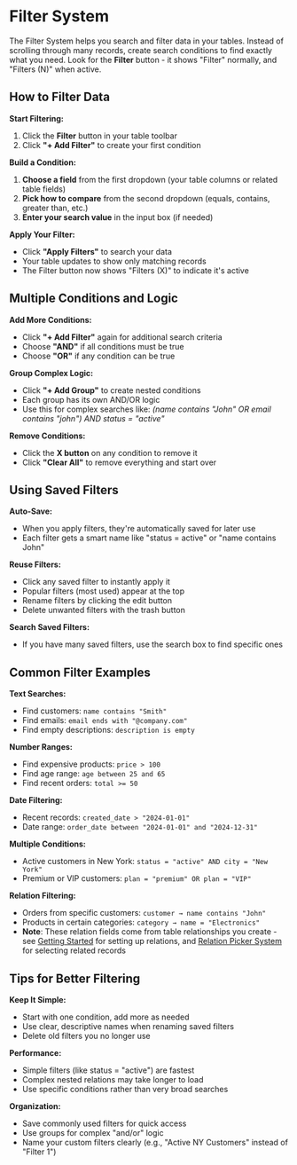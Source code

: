 # Filter System

The Filter System helps you search and filter data in your tables. Instead of scrolling through many records, create search conditions to find exactly what you need. Look for the **Filter** button - it shows "Filter" normally, and "Filters (N)" when active.

## How to Filter Data

**Start Filtering:**
1. Click the **Filter** button in your table toolbar
2. Click **"+ Add Filter"** to create your first condition

**Build a Condition:**
1. **Choose a field** from the first dropdown (your table columns or related table fields)
2. **Pick how to compare** from the second dropdown (equals, contains, greater than, etc.)  
3. **Enter your search value** in the input box (if needed)

**Apply Your Filter:**
- Click **"Apply Filters"** to search your data
- Your table updates to show only matching records
- The Filter button now shows "Filters (X)" to indicate it's active

## Multiple Conditions and Logic

**Add More Conditions:**
- Click **"+ Add Filter"** again for additional search criteria
- Choose **"AND"** if all conditions must be true
- Choose **"OR"** if any condition can be true

**Group Complex Logic:**
- Click **"+ Add Group"** to create nested conditions
- Each group has its own AND/OR logic
- Use this for complex searches like: *(name contains "John" OR email contains "john") AND status = "active"*

**Remove Conditions:**
- Click the **X button** on any condition to remove it
- Click **"Clear All"** to remove everything and start over

## Using Saved Filters

**Auto-Save:**
- When you apply filters, they're automatically saved for later use
- Each filter gets a smart name like "status = active" or "name contains John"

**Reuse Filters:**
- Click any saved filter to instantly apply it
- Popular filters (most used) appear at the top
- Rename filters by clicking the edit button
- Delete unwanted filters with the trash button

**Search Saved Filters:**
- If you have many saved filters, use the search box to find specific ones

## Common Filter Examples

**Text Searches:**
- Find customers: `name contains "Smith"`
- Find emails: `email ends with "@company.com"`
- Find empty descriptions: `description is empty`

**Number Ranges:**
- Find expensive products: `price > 100`
- Find age range: `age between 25 and 65`
- Find recent orders: `total >= 50`

**Date Filtering:**
- Recent records: `created_date > "2024-01-01"`
- Date range: `order_date between "2024-01-01" and "2024-12-31"`

**Multiple Conditions:**
- Active customers in New York: `status = "active" AND city = "New York"`
- Premium or VIP customers: `plan = "premium" OR plan = "VIP"`

**Relation Filtering:**
- Orders from specific customers: `customer → name contains "John"`
- Products in certain categories: `category → name = "Electronics"`
- **Note**: These relation fields come from table relationships you create - see [Getting Started](../getting-started/getting-started.md) for setting up relations, and [Relation Picker System](./relation-picker.md) for selecting related records

## Tips for Better Filtering

**Keep It Simple:**
- Start with one condition, add more as needed
- Use clear, descriptive names when renaming saved filters
- Delete old filters you no longer use

**Performance:**
- Simple filters (like status = "active") are fastest
- Complex nested relations may take longer to load
- Use specific conditions rather than very broad searches

**Organization:**
- Save commonly used filters for quick access
- Use groups for complex "and/or" logic
- Name your custom filters clearly (e.g., "Active NY Customers" instead of "Filter 1")